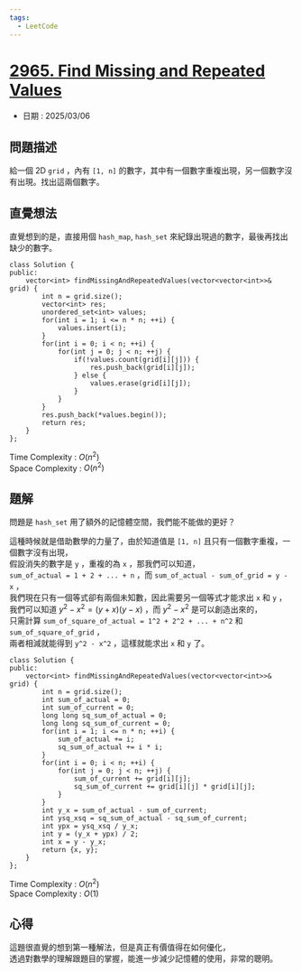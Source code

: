 ```yaml
---
tags:
  - LeetCode
---
```


# [2965. Find Missing and Repeated Values](https://leetcode.com/problems/find-missing-and-repeated-values/description/?envType=daily-question&envId=2025-03-06)  

+ 日期 : 2025/03/06  

## 問題描述  

給一個 2D `grid` ，內有 `[1, n]` 的數字，其中有一個數字重複出現，另一個數字沒有出現。找出這兩個數字。  

## 直覺想法  

直覺想到的是，直接用個 `hash_map`, `hash_set` 來紀錄出現過的數字，最後再找出缺少的數字。  

```cpp=
class Solution {
public:
    vector<int> findMissingAndRepeatedValues(vector<vector<int>>& grid) {
        int n = grid.size();
        vector<int> res;
        unordered_set<int> values;
        for(int i = 1; i <= n * n; ++i) {
            values.insert(i);
        }
        for(int i = 0; i < n; ++i) {
            for(int j = 0; j < n; ++j) {
                if(!values.count(grid[i][j])) {
                    res.push_back(grid[i][j]);
                } else {
                    values.erase(grid[i][j]);
                }
            }
        }
        res.push_back(*values.begin());
        return res;
    }
};
```

Time Complexity : $O(n^2)$  
Space Complexity : $O(n^2)$  

## 題解  

問題是 `hash_set` 用了額外的記憶體空間，我們能不能做的更好？  

這種時候就是借助數學的力量了，由於知道值是 `[1, n]` 且只有一個數字重複，一個數字沒有出現，  
假設消失的數字是 `y` ，重複的為 `x` ，那我們可以知道，  
`sum_of_actual = 1 + 2 + ... + n` ，而 `sum_of_actual - sum_of_grid = y - x` ，  
我們現在只有一個等式卻有兩個未知數，因此需要另一個等式才能求出 `x` 和 `y` ，  
我們可以知道 $y^2 - x^2 = (y + x)(y - x)$ ，而 $y^2 - x^2$ 是可以創造出來的，  
只需計算 `sum_of_square_of_actual = 1^2 + 2^2 + ... + n^2` 和 `sum_of_square_of_grid` ，  
兩者相減就能得到 `y^2 - x^2` ，這樣就能求出 `x` 和 `y` 了。  

```cpp=
class Solution {
public:
    vector<int> findMissingAndRepeatedValues(vector<vector<int>>& grid) {
        int n = grid.size();
        int sum_of_actual = 0;
        int sum_of_current = 0;
        long long sq_sum_of_actual = 0;
        long long sq_sum_of_current = 0;
        for(int i = 1; i <= n * n; ++i) {
            sum_of_actual += i;
            sq_sum_of_actual += i * i;
        }
        for(int i = 0; i < n; ++i) {
            for(int j = 0; j < n; ++j) {
                sum_of_current += grid[i][j];
                sq_sum_of_current += grid[i][j] * grid[i][j];
            }
        }
        int y_x = sum_of_actual - sum_of_current;
        int ysq_xsq = sq_sum_of_actual - sq_sum_of_current;
        int ypx = ysq_xsq / y_x;
        int y = (y_x + ypx) / 2;
        int x = y - y_x;
        return {x, y};
    }
};
```

Time Complexity : $O(n^2)$  
Space Complexity : $O(1)$  

## 心得  

這題很直覺的想到第一種解法，但是真正有價值得在如何優化，  
透過對數學的理解跟題目的掌握，能進一步減少記憶體的使用，非常的聰明。  
